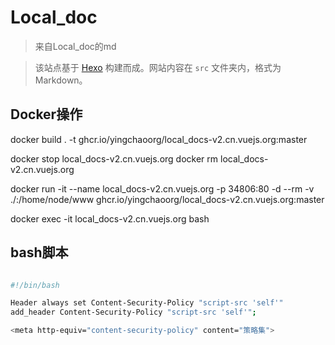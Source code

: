 # Local_doc

> 来自Local_doc的md

> 该站点基于 [Hexo](https://hexo.io/) 构建而成。网站内容在 `src` 文件夹内，格式为 Markdown。


## Docker操作
docker build . -t ghcr.io/yingchaoorg/local_docs-v2.cn.vuejs.org:master

docker  stop local_docs-v2.cn.vuejs.org
docker  rm local_docs-v2.cn.vuejs.org

docker run -it  --name local_docs-v2.cn.vuejs.org -p 34806:80 -d --rm -v ./:/home/node/www ghcr.io/yingchaoorg/local_docs-v2.cn.vuejs.org:master


docker  exec -it  local_docs-v2.cn.vuejs.org  bash


## bash脚本

```bash

#!/bin/bash

Header always set Content-Security-Policy "script-src 'self'"
add_header Content-Security-Policy "script-src 'self'";

<meta http-equiv="content-security-policy" content="策略集">


```